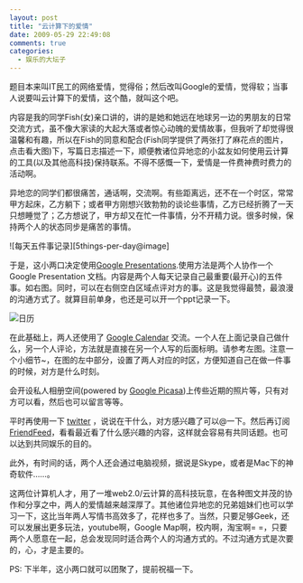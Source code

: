 ```yaml
---
layout: post
title: "云计算下的爱情"
date: 2009-05-29 22:49:08
comments: true
categories:
  - 娱乐的大坛子
---
```

题目本来叫IT民工的网络爱情，觉得俗；然后改叫Google的爱情，觉得软；当事人说要叫云计算下的爱情，这个酷，就叫这个吧。

内容是我的同学Fish(女)亲口讲的，讲的是她和她远在地球另一边的男朋友的日常交流方式，虽不像大家读的大起大落或者惊心动魄的爱情故事，但我听了却觉得很温馨和有趣，所以在Fish的同意和配合(Fish同学提供了两张打了麻花点的图片，点击看大图)下，写篇日志描述一下，顺便教诸位异地恋的小盆友如何使用云计算的工具(以及其他高科技)保持联系。不得不感慨一下，爱情是一件费神费时费力的活动啊。

异地恋的同学们都很痛苦，通话啊，交流啊。有些距离远，还不在一个时区，常常甲方起床，乙方躺下；或者甲方刚想兴致勃勃的谈论些事情，乙方已经折腾了一天只想睡觉了；乙方想说了，甲方却又在忙一件事情，分不开精力说。很多时候，保持两个人的状态同步是痛苦的事情。

![每天五件事记录][5things-per-day@image]

于是，这小两口决定使用[Google Presentations][google-docs].使用方法是两个人协作一个 Google Presentation 文档。内容是两个人每天记录自己最重要(最开心)的五件事。如右图。同时，可以在右侧空白区域点评对方的事。这是我觉得最赞，最浪漫的沟通方式了。就算目前单身，也还是可以开一个ppt记录一下。

![日历][calendar@image]

在此基础上，两人还使用了 [Google Calendar][google-calendar] 交流。一个人在上面记录自己做什么，另一个人评论，方法就是直接在另一个人写的后面标明。请参考左图。注意一个小细节~，在图的左中部分，设置了两人对应的时区，方便知道自己在做一件事的时候，对方是什么时刻。

会开设私人相册空间(powered by [Google Picasa][google-picasa])上传些近期的照片等，只有对方可以看，然后也可以留言等等。

平时再使用一下 [twitter][twitter] ，说说在干什么，对方感兴趣了可以@一下。然后再订阅 [FriendFeed][friendfeed]，看看最近看了什么感兴趣的内容，这样就会容易有共同话题。也可以达到共同娱乐的目的。

此外，有时间的话，两个人还会通过电脑视频，据说是Skype，或者是Mac下的神奇软件……。

这两位计算机人才，用了一堆web2.0/云计算的高科技玩意，在各种图文并茂的协作和分享之中，两人的爱情越来越深厚了。其他诸位异地恋的兄弟姐妹们也可以学习一下，这比当年两人写情书高效多了，花样也多了。当然，只要足够Geek，还可以发展出更多玩法，youtube啊，Google Map啊，校内啊，淘宝啊= =，只要两个人愿意在一起，总会发现同时适合两个人的沟通方式的。不过沟通方式是次要的，心，才是主要的。

PS: 下半年，这小两口就可以团聚了，提前祝福一下。

 [5-things-per-day@image]: http://lh4.ggpht.com/_lMuxoTpdBpI/Sh_nmpceyUI/AAAAAAAAG_A/Stdj8xwmv1w/s800/5things_per_day.jpg
 [calendar@image]: http://lh3.ggpht.com/_lMuxoTpdBpI/Sh_nnFTj_cI/AAAAAAAAG_E/sJqxQzdNkTQ/s800/calender.jpg

 [google-docs]: https://drive.google.com/
 [google-calendar]: https://www.google.com/calendar/render
 [google-picasa]: http://picasaweb.google.com/
 [twitter]: http://twitter.com/
 [friendfeed]: http://friendfeed.com/